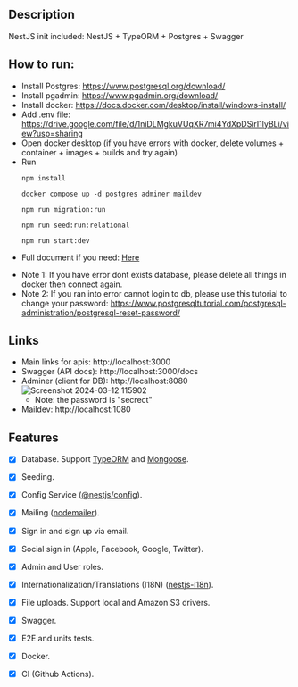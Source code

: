## Description <!-- omit in toc -->

NestJS init included: NestJS + TypeORM + Postgres + Swagger

## How to run:
- Install Postgres: https://www.postgresql.org/download/
- Install pgadmin: https://www.pgadmin.org/download/
- Install docker: https://docs.docker.com/desktop/install/windows-install/
- Add .env file: https://drive.google.com/file/d/1niDLMgkuVUqXR7mi4YdXpDSirI1lyBLi/view?usp=sharing
- Open docker desktop (if you have errors with docker, delete volumes + container + images + builds and try again)
- Run
  ```
  npm install
  ```
  ```
  docker compose up -d postgres adminer maildev
  ```
  ```
  npm run migration:run
  ```
  ```
  npm run seed:run:relational
  ```
  ```
  npm run start:dev
  ```
- Full document if you need: [Here](/docs/readme.md)
* Note 1: If you have error dont exists database, please delete all things in docker then connect again.
* Note 2: If you ran into error cannot login to db, please use this tutorial to change your password:
https://www.postgresqltutorial.com/postgresql-administration/postgresql-reset-password/
## Links
- Main links for apis: http://localhost:3000
- Swagger (API docs): http://localhost:3000/docs
- Adminer (client for DB): http://localhost:8080
  ![Screenshot 2024-03-12 115902](https://github.com/Sawashi/Skeleton-nestjs/assets/92447748/4c849b74-eb72-4791-81a7-ae5fdcd0b042)
  * Note: the password is "secrect"
- Maildev: http://localhost:1080

## Features

- [x] Database. Support [TypeORM](https://www.npmjs.com/package/typeorm) and [Mongoose](https://www.npmjs.com/package/mongoose).
- [x] Seeding.
- [x] Config Service ([@nestjs/config](https://www.npmjs.com/package/@nestjs/config)).
- [x] Mailing ([nodemailer](https://www.npmjs.com/package/nodemailer)).
- [x] Sign in and sign up via email.
- [x] Social sign in (Apple, Facebook, Google, Twitter).
- [x] Admin and User roles.
- [x] Internationalization/Translations (I18N) ([nestjs-i18n](https://www.npmjs.com/package/nestjs-i18n)).
- [x] File uploads. Support local and Amazon S3 drivers.
- [x] Swagger.
- [x] E2E and units tests.
- [x] Docker.
- [x] CI (Github Actions).


